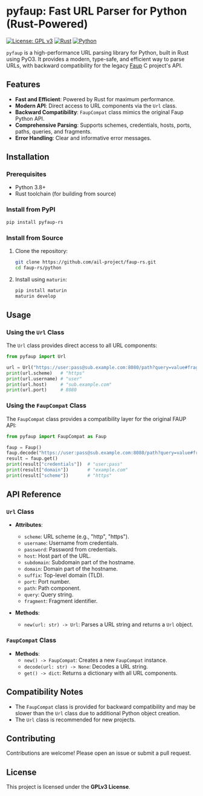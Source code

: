 # pyfaup: Fast URL Parser for Python (Rust-Powered)

[![License: GPL v3](https://img.shields.io/badge/License-GPLv3-blue.svg)](https://www.gnu.org/licenses/gpl-3.0)
[![Rust](https://img.shields.io/badge/Made%20with-Rust-orange)](https://www.rust-lang.org/)
[![Python](https://img.shields.io/badge/Made%20for-Python-blue)](https://www.python.org/)

`pyfaup` is a high-performance URL parsing library for Python, built in Rust using PyO3. It provides a modern, type-safe, and efficient way to parse URLs, with backward compatibility for the legacy [Faup](https://github.com/stricaud/faup) C project's API.

## Features

- **Fast and Efficient**: Powered by Rust for maximum performance.
- **Modern API**: Direct access to URL components via the `Url` class.
- **Backward Compatibility**: `FaupCompat` class mimics the original Faup Python API.
- **Comprehensive Parsing**: Supports schemes, credentials, hosts, ports, paths, queries, and fragments.
- **Error Handling**: Clear and informative error messages.

## Installation

### Prerequisites

- Python 3.8+
- Rust toolchain (for building from source)

### Install from PyPI

```bash
pip install pyfaup-rs
```

### Install from Source

1. Clone the repository:
   ```bash
   git clone https://github.com/ail-project/faup-rs.git
   cd faup-rs/python
   ```
2. Install using `maturin`:
   ```bash
   pip install maturin
   maturin develop
   ```

## Usage

### Using the `Url` Class

The `Url` class provides direct access to all URL components:

```python
from pyfaup import Url

url = Url("https://user:pass@sub.example.com:8080/path?query=value#fragment")
print(url.scheme)   # "https"
print(url.username) # "user"
print(url.host)     # "sub.example.com"
print(url.port)     # 8080
```

### Using the `FaupCompat` Class

The `FaupCompat` class provides a compatibility layer for the original FAUP API:

```python
from pyfaup import FaupCompat as Faup

faup = Faup()
faup.decode("https://user:pass@sub.example.com:8080/path?query=value#fragment")
result = faup.get()
print(result["credentials"])  # "user:pass"
print(result["domain"])       # "example.com"
print(result["scheme"])       # "https"
```

## API Reference

### `Url` Class

- **Attributes**:
  - `scheme`: URL scheme (e.g., "http", "https").
  - `username`: Username from credentials.
  - `password`: Password from credentials.
  - `host`: Host part of the URL.
  - `subdomain`: Subdomain part of the hostname.
  - `domain`: Domain part of the hostname.
  - `suffix`: Top-level domain (TLD).
  - `port`: Port number.
  - `path`: Path component.
  - `query`: Query string.
  - `fragment`: Fragment identifier.

- **Methods**:
  - `new(url: str) -> Url`: Parses a URL string and returns a `Url` object.

### `FaupCompat` Class

- **Methods**:
  - `new() -> FaupCompat`: Creates a new `FaupCompat` instance.
  - `decode(url: str) -> None`: Decodes a URL string.
  - `get() -> dict`: Returns a dictionary with all URL components.

## Compatibility Notes

- The `FaupCompat` class is provided for backward compatibility and may be slower than the `Url` class due to additional Python object creation.
- The `Url` class is recommended for new projects.

## Contributing

Contributions are welcome! Please open an issue or submit a pull request.

## License

This project is licensed under the **GPLv3 License**.
